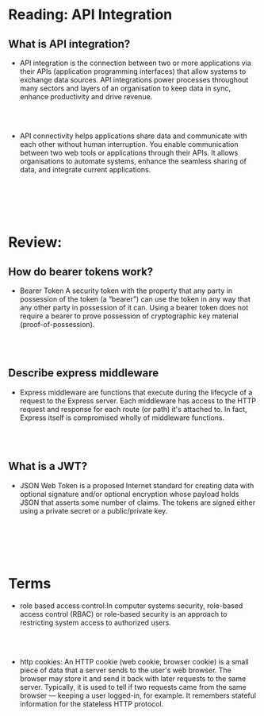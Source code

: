 # Reading: API Integration

## What is API integration?

- API integration is the connection between two or more applications via their APIs (application programming interfaces) that allow systems to exchange data sources. API integrations power processes throughout many sectors and layers of an organisation to keep data in sync, enhance productivity and drive revenue.
<br/>
<br/>


- API connectivity helps applications share data and communicate with each other without human interruption. You enable communication between two web tools or applications through their APIs. It allows organisations to automate systems, enhance the seamless sharing of data, and integrate current applications.

<br/>
<br/>
<br/>
<br/>

# Review:
##  How do bearer tokens work?
- Bearer Token A security token with the property that any party in possession of the token (a “bearer”) can use the token in any way that any other party in possession of it can. Using a bearer token does not require a bearer to prove possession of cryptographic key material (proof-of-possession).

<br/>
<br/>


##  Describe express middleware
- Express middleware are functions that execute during the lifecycle of a request to the Express server. Each middleware has access to the HTTP request and response for each route (or path) it's attached to. In fact, Express itself is compromised wholly of middleware functions.

<br/>
<br/>

## What is a JWT?
- JSON Web Token is a proposed Internet standard for creating data with optional signature and/or optional encryption whose payload holds JSON that asserts some number of claims. The tokens are signed either using a private secret or a public/private key.

<br/>
<br/>
<br/>
<br/>




# Terms
- role based access control:In computer systems security, role-based access control (RBAC) or role-based security is an approach to restricting system access to authorized users.

<br/>
<br/>

- http cookies: An HTTP cookie (web cookie, browser cookie) is a small piece of data that a server sends to the user's web browser. The browser may store it and send it back with later requests to the same server. Typically, it is used to tell if two requests came from the same browser — keeping a user logged-in, for example. It remembers stateful information for the stateless HTTP protocol.

<br/>
<br/>